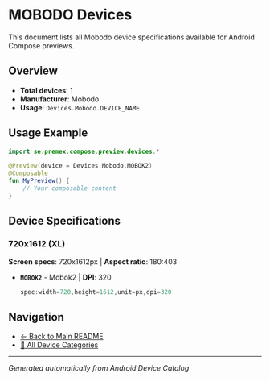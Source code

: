 # MOBODO Devices

This document lists all Mobodo device specifications available for Android Compose previews.

## Overview

- **Total devices**: 1
- **Manufacturer**: Mobodo
- **Usage**: `Devices.Mobodo.DEVICE_NAME`

## Usage Example

```kotlin
import se.premex.compose.preview.devices.*

@Preview(device = Devices.Mobodo.MOBOK2)
@Composable
fun MyPreview() {
    // Your composable content
}
```

## Device Specifications

### 720x1612 (XL)

**Screen specs**: 720x1612px | **Aspect ratio**: 180:403

- **`MOBOK2`** - Mobok2 | **DPI**: 320
  ```kotlin
  spec:width=720,height=1612,unit=px,dpi=320
  ```

## Navigation

- [← Back to Main README](../../README.md)
- [📱 All Device Categories](../README.md)

---
*Generated automatically from Android Device Catalog*
